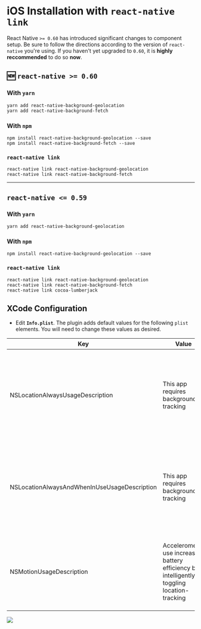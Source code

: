 # iOS Installation with `react-native link`

React Native `>= 0.60` has introduced significant changes to component setup.  Be sure to follow the directions according to the version of `react-native` you're using.  If you haven't yet upgraded to `0.60`, it is **highly reccommended** to do so **now**.

## 🆕 `react-native >= 0.60`

### With `yarn`

```shell
yarn add react-native-background-geolocation
yarn add react-native-background-fetch
```

### With `npm`
```shell
npm install react-native-background-geolocation --save
npm install react-native-background-fetch --save
```

### `react-native link`
```shell
react-native link react-native-background-geolocation
react-native link react-native-background-fetch
```

-------------------------------------------------------------------------------------

## `react-native <= 0.59`

### With `yarn`

```shell
yarn add react-native-background-geolocation
```

### With `npm`
```shell
npm install react-native-background-geolocation --save
```

### `react-native link`
```shell
react-native link react-native-background-geolocation
react-native link react-native-background-fetch
react-native link cocoa-lumberjack
```

## XCode Configuration

- Edit **`Info.plist`**.  The plugin adds default values for the following `plist` elements.  You will need to change these values as desired.

| Key | Value | Description |
|-----|-------|-------------|
| NSLocationAlwaysUsageDescription | This app requires background tracking | **Deprecated in iOS 11** The value here will be presented to the user when the plugin requests **Background Location** permission |
| NSLocationAlwaysAndWhenInUseUsageDescription | This app requires background tracking | **New for iOS 11** The value here will be presented to the user when the plugin requests **Background Location** permission |
| NSMotionUsageDescription | Accelerometer use increases battery efficiency by intelligently toggling location-tracking | The value here will be presented to the user when the app requests **Motion Activity** permission.|

![](https://dl.dropboxusercontent.com/s/j7udsab7brlj4yk/Screenshot%202016-09-22%2008.33.53.png?dl=1)



